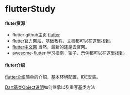 # flutterStudy
#### fluter资源
* flutter github主页 [flutter](https://github.com/flutter/flutter)
* [flutter官方网站](https://flutter.io)，基础教程，文档都可以在这里找到。
* [flutter中文网](https://flutterchina.club) 当然，最新的还是去官网。
* [awesome-flutter](https://github.com/Solido/awesome-flutter) 学习指南，轮子，示例都可以在这里找到。


#### fluter介绍
[flutter介绍](https://github.com/HeathWang/flutterStudy/blob/master/flutter介绍.md)简单的介绍，基本环境配置，IDE安装。

[Dart基类Object说明](https://github.com/HeathWang/flutterStudy/blob/master/dart%20root%20class%20Object%20介绍.md)如何继承以及重写基类方法

